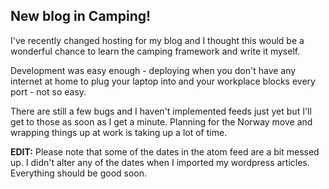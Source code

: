 New blog in Camping!
---
<p>I've recently changed hosting for my blog and I thought this would be a wonderful chance to learn the camping framework and write it myself.</p>
<p>
Development was easy enough - deploying when you don't have any internet at home to plug your laptop into and your workplace blocks every port - not so easy.</p>
<p>There are still a few bugs and I haven't implemented feeds just yet but I'll get to those as soon as I get a minute. Planning for the Norway move and wrapping things up at work is taking up a lot of time.</p>
<p><strong>EDIT:</strong> Please note that some of the dates in the atom feed are a bit messed up. I didn't alter any of the dates when I imported my wordpress articles. Everything should be good soon.</p>
